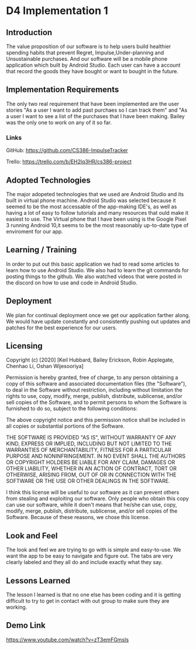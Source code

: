 # D4 Implementation 1

## Introduction 
The value proposition of our software is to help users build healthier spending habits that prevent Regret, Impulse,Under-planning
and Unsustainable purchases. And our software will be a mobile phone application which built by Android Studio. Each user can have a account that record the goods they have bought or want to bought in the future.

## Implementation Requirements 
The only  two real requirement that have been implemented are the user stories "As a user I want to add past purchaes so I can track them" and "As a user I want to see a list of the purchases that I have been making. Bailey was the only one to work on any of it so far.

### Links 
GitHub: <https://github.com/CS386-ImpulseTracker>

Trello: <https://trello.com/b/EH2lq3HR/cs386-project>

## Adopted Technologies
The major adopeted technologies that we used are Android Studio and its built in virtual phone machine. Android Studio was selected because it seemed to be the most accessable of the app-making IDE's, as well as having a lot of easy to follow tutorials and many resources that ould make it easiest to use. The Virtual phone that I have been using is the Google Pixel 3 running Android 10,it seems to be the most reasonably up-to-date type of enviroment for our app.


## Learning / Training 
In order to put out this basic application we had to read some articles to learn how to use Android Studio. We also had to learn the git commands for posting things to the github. We also watched videos that were posted in the discord on how to use and code in Android Studio.

## Deployment
We plan for continual deployment once we get our application farther along. We would have update constantly and consistently pushing out updates and patches for the best experience for our users.


## Licensing 
Copyright (c) [2020] [Keil Hubbard, Bailey Erickson, Robin Applegate, Chenhao Li, Oshan Wijesooriya]

Permission is hereby granted, free of charge, to any person obtaining a copy of this software and associated documentation files (the "Software"), to deal in the Software without restriction, including without limitation the rights to use, copy, modify, merge, publish, distribute, sublicense, and/or sell copies of the Software, and to permit persons to whom the Software is furnished to do so, subject to the following conditions:

The above copyright notice and this permission notice shall be included in all copies or substantial portions of the Software.

THE SOFTWARE IS PROVIDED "AS IS", WITHOUT WARRANTY OF ANY KIND, EXPRESS OR IMPLIED, INCLUDING BUT NOT LIMITED TO THE WARRANTIES OF MERCHANTABILITY, FITNESS FOR A PARTICULAR PURPOSE AND NONINFRINGEMENT. IN NO EVENT SHALL THE AUTHORS OR COPYRIGHT HOLDERS BE LIABLE FOR ANY CLAIM, DAMAGES OR OTHER LIABILITY, WHETHER IN AN ACTION OF CONTRACT, TORT OR OTHERWISE, ARISING FROM, OUT OF OR IN CONNECTION WITH THE SOFTWARE OR THE USE OR OTHER DEALINGS IN THE SOFTWARE.

I think this license will be useful to our software as it can prevent others from stealing and exploiting our software. Only people who obtain this copy can use our software, while it doen't means that he/she can use, copy, modify, merge, publish, distribute, sublicense, and/or sell copies of the Software. Because of these reasons, we chose this license.

## Look and Feel
The look and feel we are trying to go with is simple and easy-to-use. We want the app to be easy to navigate and figure out. The tabs are very clearly labeled and they all do and include exactly what they say. 


## Lessons Learned
The lesson I learned is that no one else has been coding and it is getting difficult to try to get in contact with out group to make sure they are working. 

## Demo Link
<https://www.youtube.com/watch?v=zT3emFGmsIs>

